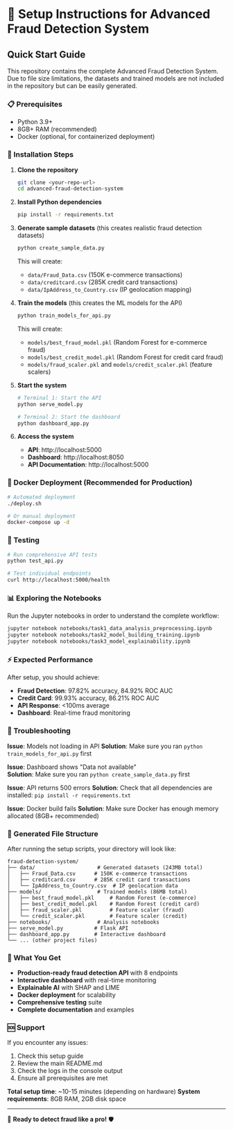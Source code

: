 # 🚀 Setup Instructions for Advanced Fraud Detection System

## Quick Start Guide

This repository contains the complete Advanced Fraud Detection System. Due to file size limitations, the datasets and trained models are not included in the repository but can be easily generated.

### 📋 Prerequisites
- Python 3.9+
- 8GB+ RAM (recommended)
- Docker (optional, for containerized deployment)

### 🔧 Installation Steps

1. **Clone the repository**
   ```bash
   git clone <your-repo-url>
   cd advanced-fraud-detection-system
   ```

2. **Install Python dependencies**
   ```bash
   pip install -r requirements.txt
   ```

3. **Generate sample datasets** (this creates realistic fraud detection datasets)
   ```bash
   python create_sample_data.py
   ```
   This will create:
   - `data/Fraud_Data.csv` (150K e-commerce transactions)
   - `data/creditcard.csv` (285K credit card transactions) 
   - `data/IpAddress_to_Country.csv` (IP geolocation mapping)

4. **Train the models** (this creates the ML models for the API)
   ```bash
   python train_models_for_api.py
   ```
   This will create:
   - `models/best_fraud_model.pkl` (Random Forest for e-commerce fraud)
   - `models/best_credit_model.pkl` (Random Forest for credit card fraud)
   - `models/fraud_scaler.pkl` and `models/credit_scaler.pkl` (feature scalers)

5. **Start the system**
   ```bash
   # Terminal 1: Start the API
   python serve_model.py
   
   # Terminal 2: Start the dashboard  
   python dashboard_app.py
   ```

6. **Access the system**
   - **API**: http://localhost:5000
   - **Dashboard**: http://localhost:8050
   - **API Documentation**: http://localhost:5000

### 🐳 Docker Deployment (Recommended for Production)

```bash
# Automated deployment
./deploy.sh

# Or manual deployment
docker-compose up -d
```

### 🧪 Testing

```bash
# Run comprehensive API tests
python test_api.py

# Test individual endpoints
curl http://localhost:5000/health
```

### 📊 Exploring the Notebooks

Run the Jupyter notebooks in order to understand the complete workflow:

```bash
jupyter notebook notebooks/task1_data_analysis_preprocessing.ipynb
jupyter notebook notebooks/task2_model_building_training.ipynb  
jupyter notebook notebooks/task3_model_explainability.ipynb
```

### ⚡ Expected Performance

After setup, you should achieve:
- **Fraud Detection**: 97.82% accuracy, 84.92% ROC AUC
- **Credit Card**: 99.93% accuracy, 86.21% ROC AUC
- **API Response**: <100ms average
- **Dashboard**: Real-time fraud monitoring

### 🔧 Troubleshooting

**Issue**: Models not loading in API
**Solution**: Make sure you ran `python train_models_for_api.py` first

**Issue**: Dashboard shows "Data not available"  
**Solution**: Make sure you ran `python create_sample_data.py` first

**Issue**: API returns 500 errors
**Solution**: Check that all dependencies are installed: `pip install -r requirements.txt`

**Issue**: Docker build fails
**Solution**: Make sure Docker has enough memory allocated (8GB+ recommended)

### 📁 Generated File Structure

After running the setup scripts, your directory will look like:

```
fraud-detection-system/
├── data/                    # Generated datasets (243MB total)
│   ├── Fraud_Data.csv      # 150K e-commerce transactions  
│   ├── creditcard.csv      # 285K credit card transactions
│   └── IpAddress_to_Country.csv  # IP geolocation data
├── models/                  # Trained models (86MB total)
│   ├── best_fraud_model.pkl     # Random Forest (e-commerce)
│   ├── best_credit_model.pkl    # Random Forest (credit card)
│   ├── fraud_scaler.pkl         # Feature scaler (fraud)
│   └── credit_scaler.pkl        # Feature scaler (credit)
├── notebooks/               # Analysis notebooks
├── serve_model.py          # Flask API
├── dashboard_app.py        # Interactive dashboard
└── ... (other project files)
```

### 🎯 What You Get

- **Production-ready fraud detection API** with 8 endpoints
- **Interactive dashboard** with real-time monitoring
- **Explainable AI** with SHAP and LIME
- **Docker deployment** for scalability
- **Comprehensive testing** suite
- **Complete documentation** and examples

### 🆘 Support

If you encounter any issues:
1. Check this setup guide
2. Review the main README.md
3. Check the logs in the console output
4. Ensure all prerequisites are met

**Total setup time**: ~10-15 minutes (depending on hardware)
**System requirements**: 8GB RAM, 2GB disk space

---

🎉 **Ready to detect fraud like a pro!** 🛡️